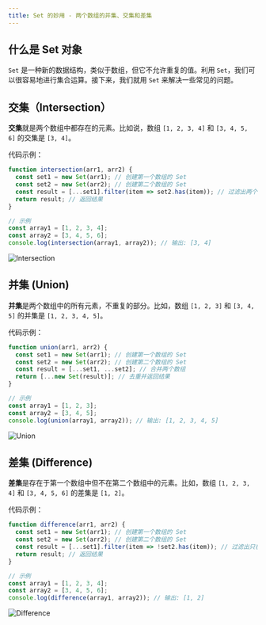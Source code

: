 ```yaml
---
title: Set 的妙用 - 两个数组的并集、交集和差集
---
```


## 什么是 Set 对象

`Set` 是一种新的数据结构，类似于数组，但它不允许重复的值。利用 `Set`，我们可以很容易地进行集合运算。接下来，我们就用 `Set` 来解决一些常见的问题。

## 交集（Intersection）

**交集**就是两个数组中都存在的元素。比如说，数组 `[1, 2, 3, 4]` 和 `[3, 4, 5, 6]` 的交集是 `[3, 4]`。

代码示例：

```ts
function intersection(arr1, arr2) {
  const set1 = new Set(arr1); // 创建第一个数组的 Set
  const set2 = new Set(arr2); // 创建第二个数组的 Set
  const result = [...set1].filter(item => set2.has(item)); // 过滤出两个 Set 的交集
  return result; // 返回结果
}

// 示例
const array1 = [1, 2, 3, 4];
const array2 = [3, 4, 5, 6];
console.log(intersection(array1, array2)); // 输出: [3, 4]
```

![Intersection](https://s2.loli.net/2024/08/27/v2rBZdC14W8TFui.png)

## 并集 (Union)

**并集**是两个数组中的所有元素，不重复的部分。比如，数组 `[1, 2, 3]` 和 `[3, 4, 5]` 的并集是 `[1, 2, 3, 4, 5]`。

代码示例：

```ts
function union(arr1, arr2) {
  const set1 = new Set(arr1); // 创建第一个数组的 Set
  const set2 = new Set(arr2); // 创建第二个数组的 Set
  const result = [...set1, ...set2]; // 合并两个数组
  return [...new Set(result)]; // 去重并返回结果
}

// 示例
const array1 = [1, 2, 3];
const array2 = [3, 4, 5];
console.log(union(array1, array2)); // 输出: [1, 2, 3, 4, 5]
```

![Union](https://s2.loli.net/2024/08/27/9PYovmcltfTibz5.png)

## 差集 (Difference)

**差集**是存在于第一个数组中但不在第二个数组中的元素。比如，数组 `[1, 2, 3, 4]` 和 `[3, 4, 5, 6]` 的差集是 `[1, 2]`。

代码示例：

```ts
function difference(arr1, arr2) {
  const set1 = new Set(arr1); // 创建第一个数组的 Set
  const set2 = new Set(arr2); // 创建第二个数组的 Set
  const result = [...set1].filter(item => !set2.has(item)); // 过滤出只在第一个数组存在的元素
  return result; // 返回结果
}

// 示例
const array1 = [1, 2, 3, 4];
const array2 = [3, 4, 5, 6];
console.log(difference(array1, array2)); // 输出: [1, 2]
```

![Difference](https://s2.loli.net/2024/08/27/YIw4rZPxMGgHtfc.png)

